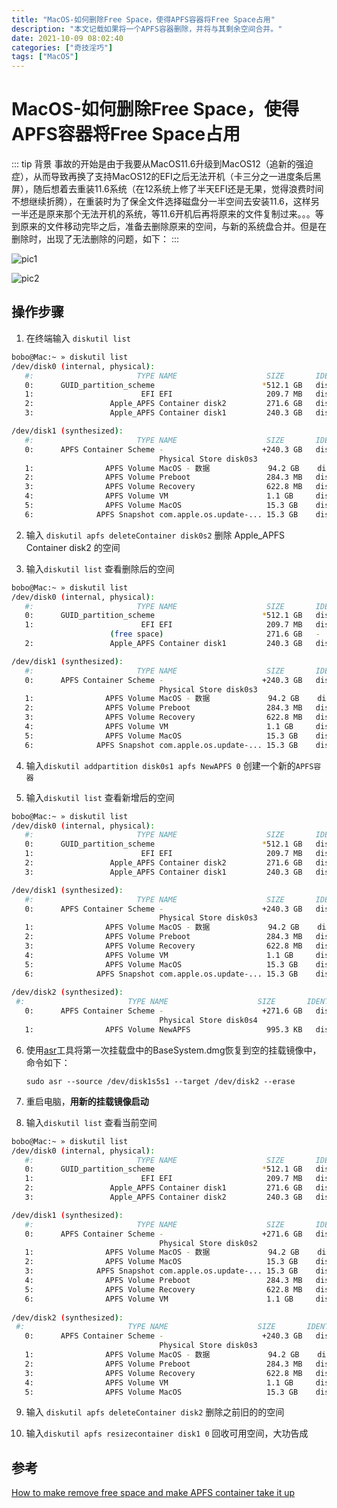 ```yaml
---
title: "MacOS-如何删除Free Space，使得APFS容器将Free Space占用"
description: "本文记载如果将一个APFS容器删除，并将与其剩余空间合并。"
date: 2021-10-09 08:02:40
categories: ["奇技淫巧"]
tags: ["MacOS"]
---
```


# MacOS-如何删除Free Space，使得APFS容器将Free Space占用

::: tip 背景
事故的开始是由于我要从MacOS11.6升级到MacOS12（追新的强迫症），从而导致再换了支持MacOS12的EFI之后无法开机（卡三分之一进度条后黑屏），随后想着去重装11.6系统（在12系统上修了半天EFI还是无果，觉得浪费时间不想继续折腾），在重装时为了保全文件选择磁盘分一半空间去安装11.6，这样另一半还是原来那个无法开机的系统，等11.6开机后再将原来的文件复制过来。。。等到原来的文件移动完毕之后，准备去删除原来的空间，与新的系统盘合并。但是在删除时，出现了无法删除的问题，如下：
:::

![](https://pic.yqqy.top/blog/202110081041194.jpg "pic1")

![](https://pic.yqqy.top/blog/202110081041110.jpg "pic2")

## 操作步骤

1. 在终端输入 `diskutil list`

```bash
bobo@Mac:~ » diskutil list
/dev/disk0 (internal, physical):
   #:                       TYPE NAME                    SIZE       IDENTIFIER
   0:      GUID_partition_scheme                        *512.1 GB   disk0
   1:                        EFI EFI                     209.7 MB   disk0s1
   2:                 Apple_APFS Container disk2         271.6 GB   disk0s2
   3:                 Apple_APFS Container disk1         240.3 GB   disk0s3

/dev/disk1 (synthesized):
   #:                       TYPE NAME                    SIZE       IDENTIFIER
   0:      APFS Container Scheme -                      +240.3 GB   disk1
                                 Physical Store disk0s3
   1:                APFS Volume MacOS - 数据             94.2 GB    disk1s1
   2:                APFS Volume Preboot                 284.3 MB   disk1s2
   3:                APFS Volume Recovery                622.8 MB   disk1s3
   4:                APFS Volume VM                      1.1 GB     disk1s4
   5:                APFS Volume MacOS                   15.3 GB    disk1s5
   6:              APFS Snapshot com.apple.os.update-... 15.3 GB    disk1s5s1
```

2. 输入 `diskutil apfs deleteContainer disk0s2` 删除 Apple_APFS Container disk2 的空间

3. 输入`diskutil list` 查看删除后的空间

```bash
bobo@Mac:~ » diskutil list
/dev/disk0 (internal, physical):
   #:                       TYPE NAME                    SIZE       IDENTIFIER
   0:      GUID_partition_scheme                        *512.1 GB   disk0
   1:                        EFI EFI                     209.7 MB   disk0s1
                      (free space)                       271.6 GB   -
   2:                 Apple_APFS Container disk1         240.3 GB   disk0s3

/dev/disk1 (synthesized):
   #:                       TYPE NAME                    SIZE       IDENTIFIER
   0:      APFS Container Scheme -                      +240.3 GB   disk1
                                 Physical Store disk0s3
   1:                APFS Volume MacOS - 数据             94.2 GB    disk1s1
   2:                APFS Volume Preboot                 284.3 MB   disk1s2
   3:                APFS Volume Recovery                622.8 MB   disk1s3
   4:                APFS Volume VM                      1.1 GB     disk1s4
   5:                APFS Volume MacOS                   15.3 GB    disk1s5
   6:              APFS Snapshot com.apple.os.update-... 15.3 GB    disk1s5s1
```

4. 输入`diskutil addpartition disk0s1 apfs NewAPFS 0` 创建一个新的`APFS容器`

5. 输入`diskutil list` 查看新增后的空间

```bash
bobo@Mac:~ » diskutil list
/dev/disk0 (internal, physical):
   #:                       TYPE NAME                    SIZE       IDENTIFIER
   0:      GUID_partition_scheme                        *512.1 GB   disk0
   1:                        EFI EFI                     209.7 MB   disk0s1
   2:                 Apple_APFS Container disk2         271.6 GB   disk0s4
   3:                 Apple_APFS Container disk1         240.3 GB   disk0s3

/dev/disk1 (synthesized):
   #:                       TYPE NAME                    SIZE       IDENTIFIER
   0:      APFS Container Scheme -                      +240.3 GB   disk1
                                 Physical Store disk0s3
   1:                APFS Volume MacOS - 数据             94.2 GB    disk1s1
   2:                APFS Volume Preboot                 284.3 MB   disk1s2
   3:                APFS Volume Recovery                622.8 MB   disk1s3
   4:                APFS Volume VM                      1.1 GB     disk1s4
   5:                APFS Volume MacOS                   15.3 GB    disk1s5
   6:              APFS Snapshot com.apple.os.update-... 15.3 GB    disk1s5s1
   
/dev/disk2 (synthesized):
 #:                       TYPE NAME                    SIZE       IDENTIFIER
   0:      APFS Container Scheme -                      +271.6 GB   disk2
                                 Physical Store disk0s4
   1:                APFS Volume NewAPFS                 995.3 KB   disk2s1                 
```

6. 使用[asr](https://en.wikipedia.org/wiki/Apple_Software_Restore)工具将第一次挂载盘中的BaseSystem.dmg恢复到空的挂载镜像中，命令如下：

   `sudo asr --source /dev/disk1s5s1 --target /dev/disk2 --erase`

7. 重启电脑，**用新的挂载镜像启动**

8. 输入`diskutil list` 查看当前空间

```bash
bobo@Mac:~ » diskutil list
/dev/disk0 (internal, physical):
   #:                       TYPE NAME                    SIZE       IDENTIFIER
   0:      GUID_partition_scheme                        *512.1 GB   disk0
   1:                        EFI EFI                     209.7 MB   disk0s1
   2:                 Apple_APFS Container disk1         271.6 GB   disk0s2
   3:                 Apple_APFS Container disk2         240.3 GB   disk0s3

/dev/disk1 (synthesized):
   #:                       TYPE NAME                    SIZE       IDENTIFIER
   0:      APFS Container Scheme -                      +271.6 GB   disk1
                                 Physical Store disk0s2
   1:                APFS Volume MacOS - 数据             94.2 GB    disk1s1
   2:                APFS Volume MacOS                   15.3 GB    disk1s2
   3:              APFS Snapshot com.apple.os.update-... 15.3 GB    disk1s2s1
   4:                APFS Volume Preboot                 284.3 MB   disk1s3
   5:                APFS Volume Recovery                622.8 MB   disk1s4
   6:                APFS Volume VM                      1.1 GB     disk1s5
   
/dev/disk2 (synthesized):
 #:                       TYPE NAME                    SIZE       IDENTIFIER
   0:      APFS Container Scheme -                      +240.3 GB   disk2
                                 Physical Store disk0s3   
   1:                APFS Volume MacOS - 数据             94.2 GB    disk2s1
   2:                APFS Volume Preboot                 284.3 MB   disk2s2
   3:                APFS Volume Recovery                622.8 MB   disk2s3
   4:                APFS Volume VM                      1.1 GB     disk2s4
   5:                APFS Volume MacOS                   15.3 GB    disk2s5
```

9. 输入 `diskutil apfs deleteContainer disk2` 删除之前旧的的空间

10. 输入`diskutil apfs resizecontainer disk1 0`  回收可用空间，大功告成

## 参考

[How to make remove free space and make APFS container take it up](https://apple.stackexchange.com/questions/406962/how-to-make-remove-free-space-and-make-apfs-container-take-it-up/407055#407055)
